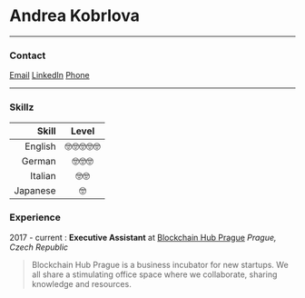 # Andrea Kobrlova

---

### **Contact**
[Email](mailto:andrea@blockchainhubprague.com)
[LinkedIn](linkedin.com/in/andreakobrlova)
[Phone](+420777249398)

---

### **Skillz**

| Skill | Level |
| ---: |:---:|
| English | 🤓🤓🤓🤓🤓 |
| German | 🤓🤓🤓 |
| Italian | 🤓🤓 |
| Japanese | 🤓 |

### **Experience**

2017 - current
:   **Executive Assistant** at [Blockchain Hub Prague](http://www.blockchainhubprague.com)
*Prague, Czech Republic*

>   Blockchain Hub Prague is a business incubator for new startups. We all share a stimulating office space where we collaborate, sharing knowledge and resources.

